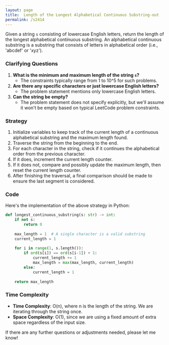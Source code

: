 ```yaml
---
layout: page
title:  Length of the Longest Alphabetical Continuous Substring-out
permalink: /s2414
---
```


Given a string `s` consisting of lowercase English letters, return the length of the longest alphabetical continuous substring. An alphabetical continuous substring is a substring that consists of letters in alphabetical order (i.e., 'abcdef' or 'xyz').

### Clarifying Questions

1. **What is the minimum and maximum length of the string `s`?**
   - The constraints typically range from 1 to 10^5 for such problems.
2. **Are there any specific characters or just lowercase English letters?**
   - The problem statement mentions only lowercase English letters.
3. **Can the string be empty?**
   - The problem statement does not specify explicitly, but we'll assume it won't be empty based on typical LeetCode problem constraints.

### Strategy

1. Initialize variables to keep track of the current length of a continuous alphabetical substring and the maximum length found.
2. Traverse the string from the beginning to the end.
3. For each character in the string, check if it continues the alphabetical order from the previous character.
4. If it does, increment the current length counter.
5. If it does not, compare and possibly update the maximum length, then reset the current length counter.
6. After finishing the traversal, a final comparison should be made to ensure the last segment is considered.

### Code

Here's the implementation of the above strategy in Python:

```python
def longest_continuous_substring(s: str) -> int:
    if not s:
        return 0
    
    max_length = 1  # A single character is a valid substring
    current_length = 1
    
    for i in range(1, s.length()):
        if ord(s[i]) == ord(s[i-1]) + 1:
            current_length += 1
            max_length = max(max_length, current_length)
        else:
            current_length = 1
    
    return max_length
```

### Time Complexity

- **Time Complexity**: O(n), where n is the length of the string. We are iterating through the string once.
- **Space Complexity**: O(1), since we are using a fixed amount of extra space regardless of the input size.

If there are any further questions or adjustments needed, please let me know!